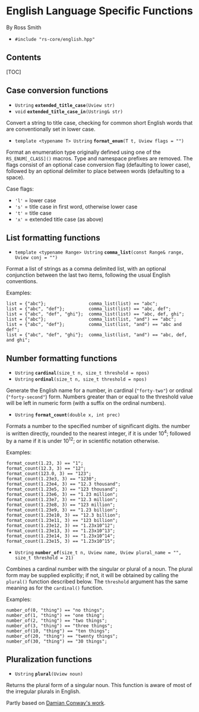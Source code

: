 # English Language Specific Functions #

By Ross Smith

* `#include "rs-core/english.hpp"`

## Contents ##

[TOC]

## Case conversion functions ##

* `Ustring` **`extended_title_case`**`(Uview str)`
* `void` **`extended_title_case_in`**`(Ustring& str)`

Convert a string to title case, checking for common short English words that
are conventionally set in lower case.

* `template <typename T> Ustring` **`format_enum`**`(T t, Uview flags = "")`

Format an enumeration type originally defined using one of the
`RS_ENUM[_CLASS]()` macros. Type and namespace prefixes are removed. The flags
consist of an optional case conversion flag (defaulting to lower case),
followed by an optional delimiter to place between words (defaulting to a
space).

Case flags:

* `'l'` = lower case
* `'s'` = title case in first word, otherwise lower case
* `'t'` = title case
* `'x'` = extended title case (as above)

## List formatting functions ##

* `template <typename Range> Ustring` **`comma_list`**`(const Range& range, Uview conj = "")`

Format a list of strings as a comma delimited list, with an optional
conjunction between the last two items, following the usual English
conventions.

Examples:

    list = {"abc"};                comma_list(list) == "abc";
    list = {"abc", "def"};         comma_list(list) == "abc, def";
    list = {"abc", "def", "ghi"};  comma_list(list) == "abc, def, ghi";
    list = {"abc"};                comma_list(list, "and") == "abc";
    list = {"abc", "def"};         comma_list(list, "and") == "abc and def";
    list = {"abc", "def", "ghi"};  comma_list(list, "and") == "abc, def, and ghi";

## Number formatting functions ##

* `Ustring` **`cardinal`**`(size_t n, size_t threshold = npos)`
* `Ustring` **`ordinal`**`(size_t n, size_t threshold = npos)`

Generate the English name for a number, in cardinal (`"forty-two"`) or ordinal
(`"forty-second"`) form. Numbers greater than or equal to the threshold value
will be left in numeric form (with a suffix on the ordinal numbers).

* `Ustring` **`format_count`**`(double x, int prec)`

Formats a number to the specified number of significant digits. the number is
written directly, rounded to the nearest integer, if it is under
10<sup>4</sup>; followed by a name if it is under 10<sup>12</sup>; or in
scientific notation otherwise.

Examples:

    format_count(1.23, 3) == "1";
    format_count(12.3, 3) == "12";
    format_count(123.0, 3) == "123";
    format_count(1.23e3, 3) == "1230";
    format_count(1.23e4, 3) == "12.3 thousand";
    format_count(1.23e5, 3) == "123 thousand";
    format_count(1.23e6, 3) == "1.23 million";
    format_count(1.23e7, 3) == "12.3 million";
    format_count(1.23e8, 3) == "123 million";
    format_count(1.23e9, 3) == "1.23 billion";
    format_count(1.23e10, 3) == "12.3 billion";
    format_count(1.23e11, 3) == "123 billion";
    format_count(1.23e12, 3) == "1.23x10^12";
    format_count(1.23e13, 3) == "1.23x10^13";
    format_count(1.23e14, 3) == "1.23x10^14";
    format_count(1.23e15, 3) == "1.23x10^15";

* `Ustring` **`number_of`**`(size_t n, Uview name, Uview plural_name = "", size_t threshold = 21)`

Combines a cardinal number with the singular or plural of a noun. The plural
form may be supplied explicitly; if not, it will be obtained by calling the
`plural()` function described below. The `threshold` argument has the same
meaning as for the `cardinal()` function.

Examples:

    number_of(0, "thing") == "no things";
    number_of(1, "thing") == "one thing";
    number_of(2, "thing") == "two things";
    number_of(3, "thing") == "three things";
    number_of(10, "thing") == "ten things";
    number_of(20, "thing") == "twenty things";
    number_of(30, "thing") == "30 things";

## Pluralization functions ##

* `Ustring` **`plural`**`(Uview noun)`

Returns the plural form of a singular noun. This function is aware of most of
the irregular plurals in English.

Partly based on [Damian Conway's work](http://www.csse.monash.edu.au/~damian/papers/HTML/Plurals.html).
